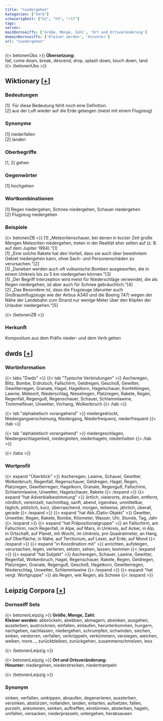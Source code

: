 ```yaml
---
title: "niedergehen"
kategorien: ["Verb"]
schwierigkeit: ["k2", "h3", "r17"]
tags:
series:
mainDornseiffs: ['Größe, Menge, Zahl', 'Ort und Ortsveränderung']
domainDornseiffs: ['Kleiner werden', 'Hinunter']
url: "niedergehen"
---
```


{{< betonenÜbs >}}
**Übersetzung:**  
fall, come down, break, descend, drop, splash down, touch  down, land  
{{< /betonenÜbs >}}

## Wiktionary [[+](https://de.wiktionary.org/wiki/niedergehen)]

### Bedeutungen
[1]  Für diese Bedeutung fehlt noch eine Definition.  
[2] aus der Luft wieder auf die Erde gelangen (meist mit einem Flugzeug)  

### Synonyme
[1] niederfallen  
[2] landen  

### Oberbegriffe
[1, 2] gehen  

### Gegenwörter
[1] hochgehen  

### Wortkombinationen
[1] Regen niedergehen, Schnee niedergehen, Schauer niedergehen  
[2] Flugzeug niedergehen  

### Beispiele
{{< betonenZB >}}
[1] „Meteoritenschauer, bei denen in kurzer Zeit große Mengen Meteoriten niedergehen, treten in der Realität eher selten auf (z. B. auf dem Jupiter 1994).“[1]  
[1] „Eine solche Rakete hat den Vorteil, dass sie auch über bewohntem Gebiet niedergehen kann, ohne Sach- und Personenschäden zu verursachen.“[2]  
[1] „Daneben werden auch oft vulkanische Bomben ausgeworfen, die in einem Umkreis bis zu 5 km niedergehen können.“[3]  
[1] „Der Begriff Interzeption wird meist für Niederschläge verwendet, die als Regen niedergehen, ist aber auch für Schnee gebräuchlich.“[4]  
[2] „Das Besondere ist, dass die Flugzeuge (darunter auch Großraumflugzeuge wie der Airbus A340 und die Boeing 747) wegen der Nähe der Landebahn zum Strand nur wenige Meter über den Köpfen der Urlauber niedergehen.“[5]  

{{< /betonenZB >}}
### Herkunft
Kompositum aus dem Präfix nieder- und dem Verb gehen  



## dwds [[+](https://www.dwds.de/wb/niedergehen)]

### Wortinformation
{{< tabs "Dwds" >}}
{{< tab "Typische Verbindungen" >}}
Ascheregen, Blitz, Bombe, Erdrutsch, Fallschirm, Geldregen, Geschoß, Gewitter, Gewitterregen, Granate, Hagel, Hagelkorn, Hagelschauer, Konfettiregen, Lawine, Meteorit, Niederschlag, Nieselregen, Platzregen, Rakete, Regen, Regenfall, Regenguß, Regenschauer, Schauer, Schlammlawine, Trommelfeuer, Unwetter, Vorhang, Wolkenbruch
{{< /tab >}}

{{< tab "alphabetisch vorangehend" >}}
niedergedrückt, Niedergangserscheinung, Niedergang, Niederfrequenz, niederfrequent
{{< /tab >}}

{{< tab "alphabetisch vorangehend" >}}
niedergeschlagen, Niedergeschlagenheit, niedergleiten, niederhageln, niederhalten
{{< /tab >}}

{{< /tabs >}}

### Wortprofil
{{< expand "Überblick" >}} Ascheregen, Lawine, Schauer, Gewitter, Wolkenbruch, Regenfall, Regenschauer, Geldregen, Hagel, Regen, Platzregen, Gewitterregen, Hagelkorn, Granate, Regenguß, Fallschirm, Schlammlawine, Unwetter, Hagelschauer, Rakete {{< /expand >}}
{{< expand "hat Adverbialbestimmung" >}} örtlich, vielerorts, draußen, entfernt, nördlich, vereinzelt, nachmittag, sanft, abend, irgendwo, unmittelbar, täglich, plötzlich, kurz, überraschend, morgen, teilweise, jährlich, überall, gerade {{< /expand >}}
{{< expand "hat Akk./Dativ-Objekt" >}} Gewitter, Unwetter, Regen, Rakete, Bombe, Kilometer, Wasser, Uhr, Stunde, Tag, Jahr {{< /expand >}}
{{< expand "hat Präpositionalgruppe" >}} an Fallschirm, am Fallschirm, nach Regenfall, in Alpe, auf Mars, in Umkreis, auf Acker, in Alp, in Ortschaft, auf Planet, mit Wucht, im Umkreis, pro Quadratmeter, an Hang, auf Oberfläche, in Nähe, auf Territorium, auf Leser, auf Erde, auf Mond {{< /expand >}}
{{< expand "in Koordination mit" >}} anrichten, aufsteigen, verursachen, legen, verlieren, setzen, sehen, lassen, kommen {{< /expand >}}
{{< expand "hat Subjekt" >}} Ascheregen, Schauer, Lawine, Gewitter, Regenfall, Wolkenbruch, Hagel, Regenschauer, Rakete, Regen, Geldregen, Platzregen, Granate, Regenguß, Geschoß, Hagelkorn, Gewitterregen, Niederschlag, Unwetter, Schlammlawine {{< /expand >}}
{{< expand "hat vergl. Wortgruppe" >}} als Regen, wie Regen, als Schnee {{< /expand >}}

## Leipzig Corpora [[+](https://corpora.uni-leipzig.de/en/res?word=niedergehen&corpusId=deu_newscrawl-public_2018)]

### Dornseiff Sets
{{< betonenLeipzig >}}
**Größe, Menge, Zahl:**  
**Kleiner werden:** abbröckeln, abebben, abmagern, absinken, ausgehen, aussterben, austrocknen, einfallen, einlaufen, herunterkommen, hungern, nachgeben, nachlassen, niedergehen, schrumpfen, schwinden, siechen, sinken, verdorren, verfallen, verkrüppeln, verkümmern, versiegen, weichen, welken, more..., zurückbleiben, zurückgehen, zusammenschmelzen, less  

{{< /betonenLeipzig >}}


{{< betonenLeipzig >}}
**Ort und Ortsveränderung:**  
**Hinunter:** niedergehen, niederstrecken, niedertrampeln  

{{< /betonenLeipzig >}}

### Synonym
sinken, verfallen, umkippen, absaufen, degenerieren, aussterben, versinken, abstürzen, notlanden, landen, entarten, aufsetzen, fallen, purzeln, ankommen, senken, auftreffen, einstürmen, absterben, hageln, umfallen, versacken, niederprasseln, untergehen, herabsausen

